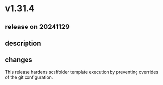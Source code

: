 # v1.31.4

## release on 20241129
## description
## changes
This release hardens scaffolder template execution by preventing overrides of the git configuration.

